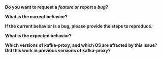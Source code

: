 **Do you want to request a *feature* or report a *bug*?**

**What is the current behavior?**

**If the current behavior is a bug, please provide the steps to reproduce.**

**What is the expected behavior?**

**Which versions of kafka-proxy, and which OS are affected by this issue? Did this work in previous versions of kafka-proxy?**
